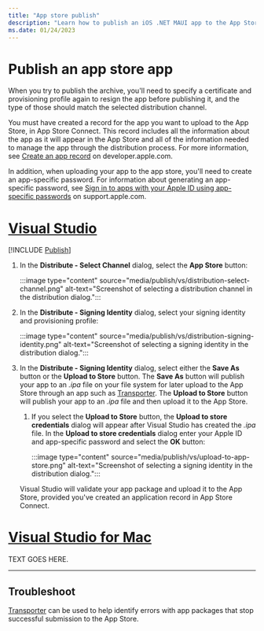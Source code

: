 ```yaml
---
title: "App store publish"
description: "Learn how to publish an iOS .NET MAUI app to the App Store."
ms.date: 01/24/2023
---
```


# Publish an app store app

When you try to publish the archive, you'll need to specify a certificate and provisioning profile again to resign the app before publishing it, and the type of those should match the selected distribution channel.

You must have created a record for the app you want to upload to the App Store, in App Store Connect. This record includes all the information about the app as it will appear in the App Store and all of the information needed to manage the app through the distribution process. For more information, see [Create an app record](https://developer.apple.com/help/app-store-connect/create-an-app-record/add-a-new-app) on developer.apple.com.

In addition, when uploading your app to the app store, you'll need to create an app-specific password. For information about generating an app-specific password, see [Sign in to apps with your Apple ID using app-specific passwords](https://support.apple.com/HT204397) on support.apple.com.

<!-- markdownlint-disable MD025 -->
# [Visual Studio](#tab/vs)
<!-- markdownlint-enable MD025 -->

[!INCLUDE [Publish](../includes/publish.md)]

1. In the **Distribute - Select Channel** dialog, select the **App Store** button:

    :::image type="content" source="media/publish/vs/distribution-select-channel.png" alt-text="Screenshot of selecting a distribution channel in the distribution dialog.":::

1. In the **Distribute - Signing Identity** dialog, select your signing identity and provisioning profile:

    :::image type="content" source="media/publish/vs/distribution-signing-identity.png" alt-text="Screenshot of selecting a signing identity in the distribution dialog.":::

1. In the **Distribute - Signing Identity** dialog, select either the **Save As** button or the **Upload to Store** button. The **Save As** button will publish your app to an *.ipa* file on your file system for later upload to the App Store through an app such as [Transporter](https://apps.apple.com/us/app/transporter/id1450874784?mt=12). The **Upload to Store** button will publish your app to an *.ipa* file and then upload it to the App Store.

    1. If you select the **Upload to Store** button, the **Upload to store credentials** dialog will appear after Visual Studio has created the *.ipa* file. In the **Upload to store credentials** dialog enter your Apple ID and app-specific password and select the **OK** button:

        :::image type="content" source="media/publish/vs/upload-to-app-store.png" alt-text="Screenshot of selecting a signing identity in the distribution dialog.":::

      Visual Studio will validate your app package and upload it to the App Store, provided you've created an application record in App Store Connect.

<!-- markdownlint-disable MD025 -->
# [Visual Studio for Mac](#tab/vsmac)
<!-- markdownlint-enable MD025 -->

TEXT GOES HERE.

---

## Troubleshoot

[Transporter](https://apps.apple.com/us/app/transporter/id1450874784?mt=12) can be used to help identify errors with app packages that stop successful submission to the App Store.
